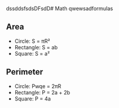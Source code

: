 dssddsfsdsDFsdD﻿# Math qwewsadformulas
## Area
- Circle: S = πR²
- Rectangle: S = ab
- Square: S = a²

## Perimeter
- Circle: Pwqe = 2πR
- Rectangle: P = 2a + 2b
- Square: P = 4a
